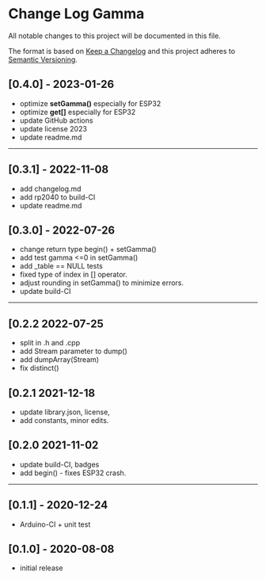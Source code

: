 # Change Log Gamma

All notable changes to this project will be documented in this file.

The format is based on [Keep a Changelog](http://keepachangelog.com/)
and this project adheres to [Semantic Versioning](http://semver.org/).


## [0.4.0] - 2023-01-26
- optimize **setGamma()** especially for ESP32
- optimize **get[]**  especially for ESP32
- update GitHub actions
- update license 2023
- update readme.md

----

## [0.3.1] - 2022-11-08
- add changelog.md
- add rp2040 to build-CI
- update readme.md

## [0.3.0] - 2022-07-26
- change return type begin() + setGamma()
- add test gamma <=0 in setGamma()
- add _table == NULL tests
- fixed type of index in [] operator.
- adjust rounding in setGamma() to minimize errors.
- update build-CI

----

## [0.2.2   2022-07-25
- split in .h and .cpp
- add Stream parameter to dump()
- add dumpArray(Stream)
- fix distinct()

## [0.2.1   2021-12-18
- update library.json, license,
- add constants, minor edits.

## [0.2.0   2021-11-02
- update build-CI, badges
- add begin() - fixes ESP32 crash.

----

## [0.1.1] - 2020-12-24
- Arduino-CI + unit test

## [0.1.0] - 2020-08-08
- initial release

